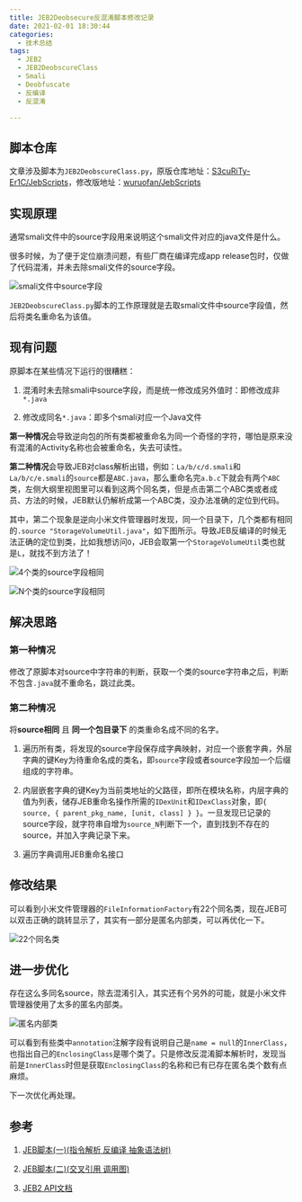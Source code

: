 ```yaml
---
title: JEB2Deobsecure反混淆脚本修改记录
date: 2021-02-01 18:30:44
categories:
  - 技术总结
tags:
  - JEB2
  - JEB2DeobscureClass
  - Smali
  - Deobfuscate
  - 反编译
  - 反混淆

---
```


## 脚本仓库

文章涉及脚本为`JEB2DeobscureClass.py`，原版仓库地址：[S3cuRiTy-Er1C/JebScripts](https://github.com/S3cuRiTy-Er1C/JebScripts)，修改版地址：[wuruofan/JebScripts](https://github.com/wuruofan/JebScripts)

## 实现原理

通常smali文件中的source字段用来说明这个smali文件对应的java文件是什么。

很多时候，为了便于定位崩溃问题，有些厂商在编译完成app release包时，仅做了代码混淆，并未去除smali文件的source字段。

![smali文件中source字段](https://i.loli.net/2021/02/01/4A72VmzsotefwcK.png)

`JEB2DeobscureClass.py`脚本的工作原理就是去取smali文件中source字段值，然后将类名重命名为该值。

## 现有问题

原脚本在某些情况下运行的很糟糕：

1. 混淆时未去除smali中source字段，而是统一修改成另外值时：即修改成非`*.java`

2. 修改成同名`*.java`：即多个smali对应一个Java文件

**第一种情况**会导致逆向包的所有类都被重命名为同一个奇怪的字符，哪怕是原来没有混淆的Activity名称也会被重命名，失去可读性。

**第二种情况**会导致JEB对class解析出错，例如：`La/b/c/d.smali`和`La/b/c/e.smali`的`source`都是`ABC.java`，那么重命名完`a.b.c`下就会有两个`ABC`类，左侧大纲里视图里可以看到这两个同名类，但是点击第二个ABC类或者成员、方法的时候，JEB默认仍解析成第一个ABC类，没办法准确的定位到代码。

其中，第二个现象是逆向小米文件管理器时发现，同一个目录下，几个类都有相同的`.source "StorageVolumeUtil.java"`，如下图所示。导致JEB反编译的时候无法正确的定位到类，比如我想访问`O`，JEB会取第一个`StorageVolumeUtil`类也就是`L`，就找不到方法了！

![4个类的source字段相同](https://i.loli.net/2021/02/01/C3oizHjJrTPpx4y.png)

![N个类的source字段相同](https://i.loli.net/2021/02/01/VUgrJ3pT8cfZsAl.png)

## 解决思路

### 第一种情况

修改了原脚本对source中字符串的判断，获取一个类的source字符串之后，判断不包含`.java`就不重命名，跳过此类。

### 第二种情况

将**source相同** 且 **同一个包目录下** 的类重命名成不同的名字。

1. 遍历所有类，将发现的source字段保存成字典映射，对应一个嵌套字典，外层字典的键Key为待重命名成的类名，即`source`字段或者source字段加一个后缀组成的字符串。

2. 内层嵌套字典的键Key为当前类地址的父路径，即所在模块名称，内层字典的值为列表，储存JEB重命名操作所需的`IDexUnit`和`IDexClass`对象，即`{ source, { parent_pkg_name, [unit, class] } }`。一旦发现已记录的source字段，就字符串自增为`source_N`判断下一个，直到找到不存在的source，并加入字典记录下来。

3. 遍历字典调用JEB重命名接口

## 修改结果

可以看到小米文件管理器的`FileInformationFactory`有22个同名类，现在JEB可以双击正确的跳转显示了，其实有一部分是匿名内部类，可以再优化一下。

![22个同名类](https://i.loli.net/2021/01/31/mWbk9YwyBeVdlZQ.png)

## 进一步优化

存在这么多同名source，除去混淆引入，其实还有个另外的可能，就是小米文件管理器使用了太多的匿名内部类。

![匿名内部类](https://i.loli.net/2021/02/01/bOuwMkZrQvWRSIp.png)

可以看到有些类中`annotation`注解字段有说明自己是`name = null`的`InnerClass`，也指出自己的`EnclosingClass`是哪个类了。只是修改反混淆脚本解析时，发现当前是`InnerClass`时但是获取`EnclosingClass`的名称和已有已存在匿名类个数有点麻烦。

下一次优化再处理。

## 参考

1. [JEB脚本(一)(指令解析 反编译 抽象语法树) ](https://bbs.pediy.com/thread-263011.htm)

2. [JEB脚本(二)(交叉引用 调用图)](https://bbs.pediy.com/thread-263012.htm)

3. [JEB2 API文档](https://www.pnfsoftware.com/jeb/apidoc/reference/packages.html)

